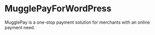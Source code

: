 # MugglePayForWordPress
MugglePay is a one-stop payment solution for merchants with an online payment need.
